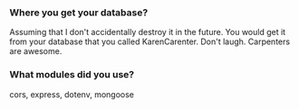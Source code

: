 

### Where you get your database?

Assuming that I don't accidentally destroy it in the future. You would get it from your database that you called KarenCarenter. Don't laugh. Carpenters are awesome.

### What modules did you use?

cors, express, dotenv, mongoose